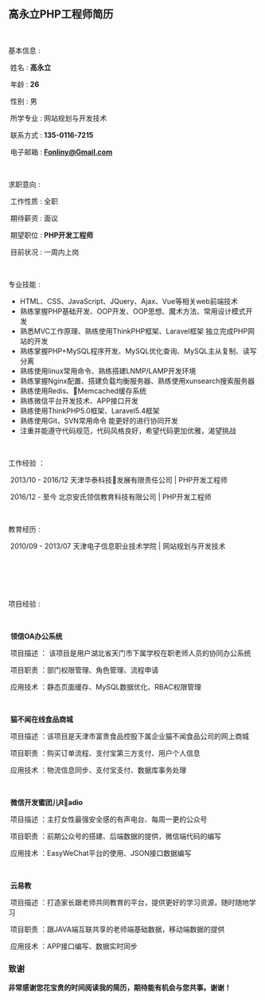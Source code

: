 ## 高永立PHP工程师简历

<br>

基本信息 :

​	姓名 : **高永立**									

​        年龄 : **26**										

​	性别 : 男	

​	所学专业 : 网站规划与开发技术	

​	联系方式 : **135-0116-7215**	

​	电子邮箱 : **Fonliny@Gmail.com**			

<br>

求职意向 :

​	工作性质 : 全职								

​	期待薪资 : 面议								

​	期望职位 : **PHP开发工程师**

​	目前状况 : 一周内上岗

<br>

专业技能 :

- HTML、CSS、JavaScript、JQuery、Ajax、Vue等相关web前端技术
- 熟练掌握PHP基础开发、OOP开发、OOP思想、魔术方法、常用设计模式开发
- 熟悉MVC工作原理、熟练使用ThinkPHP框架、Laravel框架 独立完成PHP网站的开发
- 熟练掌握PHP+MySQL程序开发、MySQL优化查询、MySQL主从复制、读写分离
- 熟练使用linux常用命令、熟练搭建LNMP/LAMP开发环境
- 熟练掌握Nginx配置、搭建负载均衡服务器、熟练使用xunsearch搜索服务器
- 熟练使用Redis、Memcached缓存系统
- 熟练微信平台开发技术、APP接口开发
- 熟练使用ThinkPHP5.0框架、Laravel5.4框架
- 熟练使用Git、SVN常用命令 能更好的进行协同开发
- 注重并能遵守代码规范，代码风格良好，希望代码更加优雅，渴望挑战

<br>

工作经验 ：

​	2013/10 - 2016/12		天津华泰科技发展有限责任公司		|	 PHP开发工程师

​	2016/12 - 至今			北京安氏领信教育科技有限公司 		| 	PHP开发工程师

<br>

教育经历 : 

​	2010/09 - 2013/07		天津电子信息职业技术学院			|	网站规划与开发技术

<br>

<br>

<br>

<br>

项目经验 :

<br>

​	**领信OA办公系统**

​		项目描述 ： 该项目是用户湖北省天门市下属学校在职老师人员的协同办公系统

​		项目职责 ：部门权限管理、角色管理、流程申请

​		应用技术 ：静态页面缓存、MySQL数据优化、RBAC权限管理

<br>

​	**猫不闻在线食品商城**

​		项目描述 ：该项目是天津市富贵食品控股下属企业猫不闻食品公司的网上商城

​		项目职责 ：购买订单流程、支付宝第三方支付、用户个人信息

​		应用技术 ：物流信息同步、支付宝支付、数据库事务处理

<br>

​	**微信开发蜜团儿Radio**

​		项目描述 ：主打女性最强安全感的有声电台、每周一更的公众号

​		项目职责 ：前期公众号的搭建、后端数据的提供，微信端代码的编写

​		应用技术 ：EasyWeChat平台的使用、JSON接口数据编写

<br>

​	**云易教**

​		项目描述 ：打造家长跟老师共同教育的平台，提供更好的学习资源，随时随地学习

​		项目职责 ：跟JAVA端互联共享的老师端基础数据，移动端数据的提供

​		应用技术 ：APP接口编写、数据实时同步



### 致谢

​	**非常感谢您花宝贵的时间阅读我的简历，期待能有机会与您共事。谢谢！**
